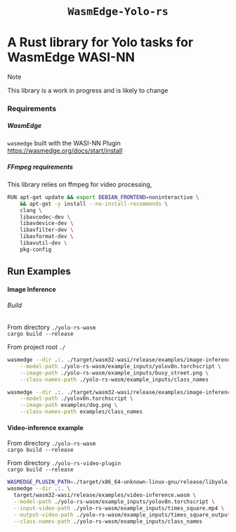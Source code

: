 <div align="center">
  <h1><code>WasmEdge-Yolo-rs</code></h1>
  </p>
</div>

# A Rust library for Yolo tasks for WasmEdge WASI-NN

> [!NOTE]  
> This library is a work in progress and is likely to change

### Requirements

##### WasmEdge
`wasmedge` built with the WASI-NN Plugin  
https://wasmedge.org/docs/start/install  

##### FFmpeg requirements
This library relies on ffmpeg for video processing, 

```bash
RUN apt-get update && export DEBIAN_FRONTEND=noninteractive \
    && apt-get -y install --no-install-recommends \
    clang \
    libavcodec-dev \
    libavdevice-dev \
    libavfilter-dev \
    libavformat-dev \
    libavutil-dev \
    pkg-config
```


## Run Examples 
#### Image Inference  
###### Build  
From directory `./yolo-rs-wasm`  
`cargo build --release`  
  
From project root `./`  
```bash
wasmedge --dir .:. ./target/wasm32-wasi/release/examples/image-inference.wasm \
    --model-path ./yolo-rs-wasm/example_inputs/yolov8n.torchscript \
    --image-path ./yolo-rs-wasm/example_inputs/busy_street.png \
    --class-names-path ./yolo-rs-wasm/example_inputs/class_names
```
```bash
wasmedge --dir .:. ./target/wasm32-wasi/release/examples/image-inference.wasm \
    --model-path ./yolov8n.torchscript \
    --image-path examples/dog.png \
    --class-names-path examples/class_names
```

#### Video-inference example

From directory `./yolo-rs-wasm`  
`cargo build --release`  

From directory `./yolo-rs-video-plugin`  
`cargo build --release`  


```bash
WASMEDGE_PLUGIN_PATH=./target/x86_64-unknown-linux-gnu/release/libyolo_rs_video_plugin.so   \
wasmedge --dir .:. \
  target/wasm32-wasi/release/examples/video-inference.wasm \
  --model-path ./yolo-rs-wasm/example_inputs/yolov8n.torchscript \
  --input-video-path ./yolo-rs-wasm/example_inputs/times_square.mp4 \
  --output-video-path ./yolo-rs-wasm/example_inputs/times_square_output.mp4 \
  --class-names-path ./yolo-rs-wasm/example_inputs/class_names
```